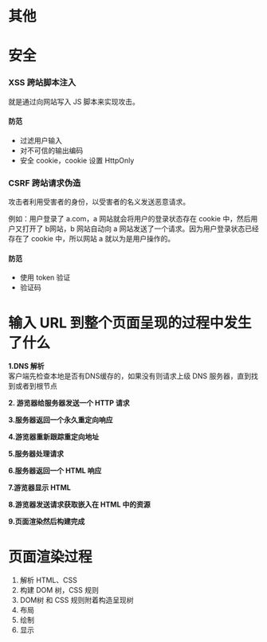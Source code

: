 # 其他

# 安全
### XSS  跨站脚本注入
就是通过向网站写入 JS 脚本来实现攻击。

#### 防范
- 过滤用户输入
- 对不可信的输出编码
- 安全 cookie，cookie 设置 HttpOnly

### CSRF 跨站请求伪造
攻击者利用受害者的身份，以受害者的名义发送恶意请求。

例如：用户登录了 a.com，a 网站就会将用户的登录状态存在 cookie 中，然后用户又打开了 b网站，b 网站自动向 a 网站发送了一个请求。因为用户登录状态已经存在了 cookie 中，所以网站 a 就以为是用户操作的。

#### 防范
- 使用 token 验证
- 验证码

# 输入 URL 到整个页面呈现的过程中发生了什么

**1.DNS 解析**  
客户端先检查本地是否有DNS缓存的，如果没有则请求上级 DNS 服务器，直到找到或者到根节点

**2. 游览器给服务器发送一个 HTTP 请求**  

**3.服务器返回一个永久重定向响应**  

**4.游览器重新跟踪重定向地址**

**5.服务器处理请求**

**6.服务器返回一个 HTML 响应**

**7.游览器显示 HTML**

**8.游览器发送请求获取嵌入在 HTML 中的资源**

**9.页面渲染然后构建完成**  

# 页面渲染过程
1. 解析 HTML、CSS
2. 构建 DOM 树，CSS 规则
3. DOM树 和 CSS 规则附着构造呈现树
4. 布局
5. 绘制
6. 显示